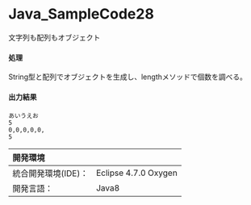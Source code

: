# Java_SampleCode28
文字列も配列もオブジェクト

#### 処理
String型と配列でオブジェクトを生成し、lengthメソッドで個数を調べる。

#### 出力結果  
```
あいうえお
5
0,0,0,0,0,
5
```
  
| 開発環境 |  |
|:-|:-|
| 統合開発環境(IDE)： | Eclipse 4.7.0 Oxygen |
| 開発言語： | Java8 |
